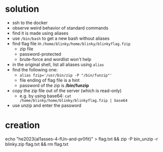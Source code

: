 # solution
- ssh to the docker
- observe weird behavior of standard commands
- find it is made using aliases
- use `/bin/bash` to get a new bash without aliases
- find flag file in `/home/blinky/home/blinky/blinkyflag.fzip`
  - zip file
  - password-protected
  - brute-force and wordlist won't help
- in the original shell, list all aliases using `alias`
- find the following one:
  - `alias fzip='/usr/bin/zip -P "/bin/funzip"'`
  - file ending of flag file is a hint
  - password of the zip is **/bin/funzip**
- copy the zip file out of the server (which is read-only)
  - e.g. by using base64: `cat /home/blinky/home/blinky/blinkyflag.fzip | base64`
- use unzip and enter the password

# creation
echo "he2023{al1asses-4-fUn-and-pr0fit}" > flag.txt && zip -P bin_unzip -r blinky.zip flag.txt && rm flag.txt